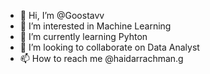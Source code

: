 - 👋 Hi, I’m @Goostavv
- 👀 I’m interested in Machine Learning
- 🌱 I’m currently learning Pyhton
- 💞️ I’m looking to collaborate on Data Analyst
- 📫 How to reach me @haidarrachman.g

<!---
Goostavv/Goostavv is a ✨ special ✨ repository because its `README.md` (this file) appears on your GitHub profile.
You can click the Preview link to take a look at your changes.
--->
